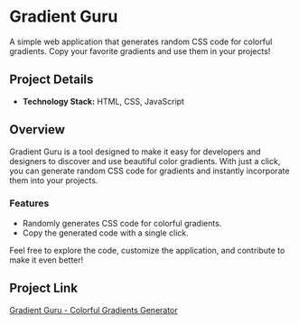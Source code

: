 # Gradient Guru

A simple web application that generates random CSS code for colorful gradients. Copy your favorite gradients and use them in your projects!

## Project Details

- **Technology Stack:** HTML, CSS, JavaScript

## Overview

Gradient Guru is a tool designed to make it easy for developers and designers to discover and use beautiful color gradients. With just a click, you can generate random CSS code for gradients and instantly incorporate them into your projects.

### Features

- Randomly generates CSS code for colorful gradients.
- Copy the generated code with a single click.

Feel free to explore the code, customize the application, and contribute to make it even better!

## Project Link

[Gradient Guru - Colorful Gradients Generator](#)
